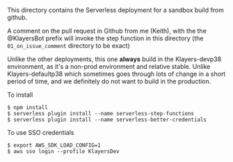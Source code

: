 This directory contains the Serverless deployment for a sandbox build from github.

A comment on the pull request in Github from me (Keith), with the the @KlayersBot prefix will invoke the step function in this directory (the `01_on_issue_comment` directory to be exact)

Unlike the other deployments, this one **always** build in the Klayers-devp38 environment, as it's a non-prod environment and relative stable. Unlike Klayers-defaultp38 which sometimes goes through lots of change in a short period of time, and we definitely do not want to build in the production.

To install

    $ npm install
    $ serverless plugin install --name serverless-step-functions
    $ serverless plugin install --name serverless-better-credentials

To use SSO credentials

    $ export AWS_SDK_LOAD_CONFIG=1
    $ aws sso login --profile KlayersDev
